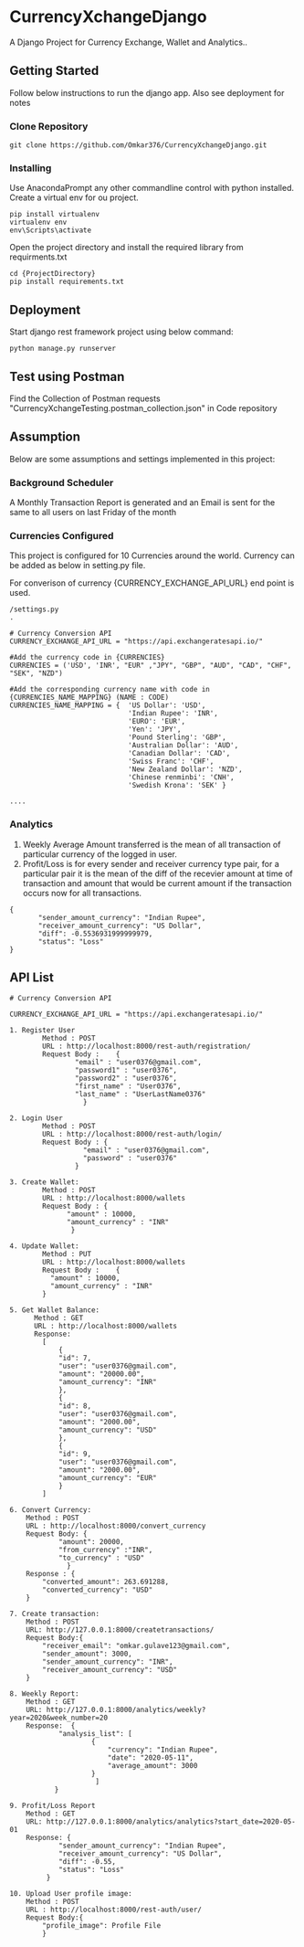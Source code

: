 # CurrencyXchangeDjango
A Django Project for Currency Exchange, Wallet and Analytics..

## Getting Started
Follow below instructions to run the django app. Also see deployment for notes
### Clone Repository
```
git clone https://github.com/Omkar376/CurrencyXchangeDjango.git
```
### Installing

Use AnacondaPrompt any other commandline control with python installed. Create a virtual env for ou project.

```
pip install virtualenv
virtualenv env
env\Scripts\activate
```

Open the project directory and install the required library from requirments.txt

```
cd {ProjectDirectory}
pip install requirements.txt
```

## Deployment

Start django rest framework project using below command:
```
python manage.py runserver
```

## Test using Postman

Find the Collection of Postman requests "CurrencyXchangeTesting.postman_collection.json" in Code repository 

## Assumption

Below are some assumptions and settings implemented in this project:

### Background Scheduler

A Monthly Transaction Report is generated and an Email is sent for the same to all users on last Friday of the month

### Currencies Configured

This project is configured for 10 Currencies around the world. Currency can be added as below in setting.py file.


For converison of currency {CURRENCY_EXCHANGE_API_URL} end point is used.

```
/settings.py
.

# Currency Conversion API
CURRENCY_EXCHANGE_API_URL = "https://api.exchangeratesapi.io/"

#Add the currency code in {CURRENCIES}
CURRENCIES = ('USD', 'INR', "EUR" ,"JPY", "GBP", "AUD", "CAD", "CHF", "SEK", "NZD")

#Add the corresponding currency name with code in {CURRENCIES_NAME_MAPPING} (NAME : CODE)
CURRENCIES_NAME_MAPPING = {  'US Dollar': 'USD',
                             'Indian Rupee': 'INR',
                             'EURO': 'EUR',
                             'Yen': 'JPY',
                             'Pound Sterling': 'GBP',
                             'Australian Dollar': 'AUD',
                             'Canadian Dollar': 'CAD',
                             'Swiss Franc': 'CHF',
                             'New Zealand Dollar': 'NZD',
                             'Chinese renminbi': 'CNH',
                             'Swedish Krona': 'SEK' }

....
```
### Analytics

1. Weekly Average Amount transferred is the mean of all transaction of particular currency of the logged in user.
2. Profit/Loss is for every sender and receiver currency type pair, for a particular pair it is the mean of the diff of the recevier amount at time of transaction and amount that would be current amount if the transaction occurs now for all transactions.
 ```
 {
        "sender_amount_currency": "Indian Rupee",
        "receiver_amount_currency": "US Dollar",
        "diff": -0.5536931999999979,
        "status": "Loss"
 }
```
## API List
```
# Currency Conversion API

CURRENCY_EXCHANGE_API_URL = "https://api.exchangeratesapi.io/"

1. Register User 
	    Method : POST
	    URL : http://localhost:8000/rest-auth/registration/
	    Request Body :    {
				"email" : "user0376@gmail.com",
				"password1" : "user0376",
				"password2" : "user0376",
				"first_name" : "User0376",
				"last_name" : "UserLastName0376"
			      }

2. Login User
	    Method : POST
	    URL : http://localhost:8000/rest-auth/login/
	    Request Body : {
			      "email" : "user0376@gmail.com",
			      "password" : "user0376"
			    }
    
3. Create Wallet:
	    Method : POST
	    URL : http://localhost:8000/wallets
	    Request Body : {
			  "amount" : 10000,
			  "amount_currency" : "INR"
			   }
        
4. Update Wallet:
	    Method : PUT
	    URL : http://localhost:8000/wallets
	    Request Body :    {
		  "amount" : 10000,
		  "amount_currency" : "INR"
		}
	
5. Get Wallet Balance:
	  Method : GET
	  URL : http://localhost:8000/wallets
	  Response:
		[
		    {
			"id": 7,
			"user": "user0376@gmail.com",
			"amount": "20000.00",
			"amount_currency": "INR"
		    },
		    {
			"id": 8,
			"user": "user0376@gmail.com",
			"amount": "2000.00",
			"amount_currency": "USD"
		    },
		    {
			"id": 9,
			"user": "user0376@gmail.com",
			"amount": "2000.00",
			"amount_currency": "EUR"
		    }
		]

6. Convert Currency:
	Method : POST
	URL : http://localhost:8000/convert_currency
	Request Body: {
			"amount": 20000,
			"from_currency" :"INR",
			"to_currency" : "USD"
		      }
	Response : {
	    "converted_amount": 263.691288,
	    "converted_currency": "USD"
	}

7. Create transaction:
	Method : POST
	URL: http://127.0.0.1:8000/createtransactions/
	Request Body:{		
		"receiver_email": "omkar.gulave123@gmail.com",
		"sender_amount": 3000,
		"sender_amount_currency": "INR",
		"receiver_amount_currency": "USD"
	}

8. Weekly Report:
	Method : GET
	URL: http://127.0.0.1:8000/analytics/weekly?year=2020&week_number=20
	Response:  {
		    "analysis_list": [
					{
					    "currency": "Indian Rupee",
					    "date": "2020-05-11",
					    "average_amount": 3000
					}
				     ]
		   }

9. Profit/Loss Report 
	Method : GET
	URL: http://127.0.0.1:8000/analytics/analytics?start_date=2020-05-01
	Response: {
			"sender_amount_currency": "Indian Rupee",
			"receiver_amount_currency": "US Dollar",
			"diff": -0.55,
			"status": "Loss"
		 }
		
10. Upload User profile image:
	Method : POST
	URL : http://localhost:8000/rest-auth/user/
	Request Body:{		
		"profile_image": Profile File
		}
